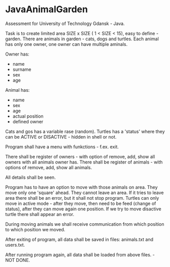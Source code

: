 # JavaAnimalGarden
Assessment for University of Technology Gdansk - Java.

Task is to create limited area SIZE x SIZE ( 1 < SIZE < 15), easy to define - garden.
There are animals in garden - cats, dogs and turtles.
Each animal has only one owner, one owner can have multiple aminals.

Owner has:
- name
- surname
- sex
- age

Animal has:
- name
- sex
- age
- actual position
- defined owner

Cats and gos has a variable rase (random).
Turtles has a 'status' where they can be ACTIVE or DISACTIVE - hidden in shell or not.

Program shall have a menu with funkctions - f.ex. exit.

There shall be register of owners - with option of remove, add, show all owners with all animals owner has.
There shall be register of animals - with options of remove, add, show all animals.

All details shall be seen.

Program has to have an option to move with those animals on area. They move only one 'square' ahead.
They cannot leave an area. If it tries to leave area there shall be an error, but it shall not stop program.
Turtles can only move in active mode - after they move, then need to be feed (change of status), after they can move again one position.
If we try to move disactive turtle there shall appear an error.

During moving animals we shall receive communication from which position to which position we moved.

After exiting of program, all data shall be saved in files: animals.txt and users.txt.

After running program again, all data shall be loaded from above files. - NOT DONE.
